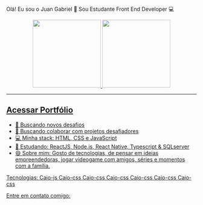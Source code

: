 Olá! Eu sou o Juan Gabriel 👋
Sou Estudante Front End Developer 💻

<div align="center">
  <a href="https://github.com/juanddsilva">
  <img height="180em" src="https://github-readme-stats.vercel.app/api?username=juanddsilva&show_icons=true&theme=dracula&include_all_commits=true&count_private=true"/>
  <img height="180em" src="https://github-readme-stats.vercel.app/api/top-langs/?username=juanddsilva&layout=compact&langs_count=7&theme=dracula"/>
</div>
 


------------------------------------------------------
Acessar Portfólio
------------------------------------------------------


- 🚀   Buscando novos desafios
- 🔭   Buscando colaborar com projetos desafiadores
- 💻   Minha stack: HTML, CSS e JavaScript
- 📘   Estudando: ReactJS, Node.js, React Native, Typescript & SQLserver
- 😄   Sobre mim: Gosto de tecnologias, de pensar em ideias empreendedoras, jogar videogame com amigos, séries e momentos com a família.

Tecnologias:
Caio-js Caio-css Caio-css Caio-css Caio-css Caio-css Caio-css

Entre em contato comigo:
 
